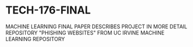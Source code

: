 # TECH-176-FINAL
MACHINE LEARNING FINAL
PAPER DESCRIBES PROJECT IN MORE DETAIL
REPOSITORY "PHISHING WEBSITES" FROM UC IRVINE MACHINE LEARNING REPOSITORY
